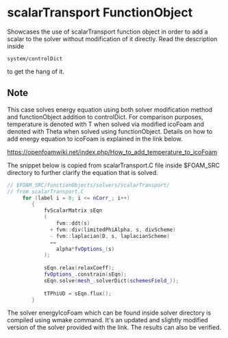 # scalarTransport FunctionObject
Showcases the use of scalarTransport function object in order to add a scalar to the solver without modification of it directly.
Read the description inside 
```
system/controlDict
```
to get the hang of it.  
## Note
This case solves energy equation using both solver modification method and functionObject addition to controlDict. 
For comparison purposes, temperature is denoted with T when solved via modified icoFoam and denoted with Theta when solved using functionObject. 
Details on how to add energy equation to icoFoam is explained in the link below. 

https://openfoamwiki.net/index.php/How_to_add_temperature_to_icoFoam 

The snippet below is copied from scalarTransport.C file inside $FOAM_SRC directory to further clarify the equation that is solved.

```C++
// $FOAM_SRC/functionObjects/solvers/scalarTransport/
// from scalarTransport.C
     for (label i = 0; i <= nCorr_; i++)
        {
            fvScalarMatrix sEqn
            (
                fvm::ddt(s)
              + fvm::div(limitedPhiAlpha, s, divScheme)
              - fvm::laplacian(D, s, laplacianScheme)
              ==
                alpha*fvOptions_(s)
            );
 
            sEqn.relax(relaxCoeff);
            fvOptions_.constrain(sEqn);
            sEqn.solve(mesh_.solverDict(schemesField_));
 
            tTPhiUD = sEqn.flux();
        }
```

The solver energyIcoFoam which can be found inside solver directory is compiled using wmake command. It's an updated and slightly modified version of the solver provided with the link. The results can also be verified. 
